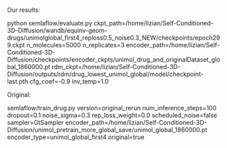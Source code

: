 Our results:

python semlaflow/evaluate.py ckpt_path=/home/lizian/Self-Conditioned-3D-Diffusion/wandb/equinv-geom-drugs/unimolglobal_first4_reploss0.5_noise0.3_NEW/checkpoints/epoch299.ckpt n_molecules=5000 n_replicates=3 encoder_path=/home/lizian/Self-Conditioned-3D-Diffusion/checkpoints/encoder_ckpts/unimol_drug_and_originalDataset_global_1860000.pt rdm_ckpt=/home/lizian/Self-Conditioned-3D-Diffusion/outputs/rdm/drug_lowest_unimol_global/model/checkpoint-last.pth cfg_coef=-0.9 inv_temp=1.0  


Original:


semlaflow/train_drug.py version=original_rerun num_inference_steps=100 dropout=0.1 noise_sigma=0.3 rep_loss_weight=0.0 scheduled_noise=false sampler=GtSampler encoder_path=/home/lizian/Self-Conditioned-3D-Diffusion/unimol_pretrain_more_global_save/unimol_global_1860000.pt encoder_type=unimol_global_first4 original=true
